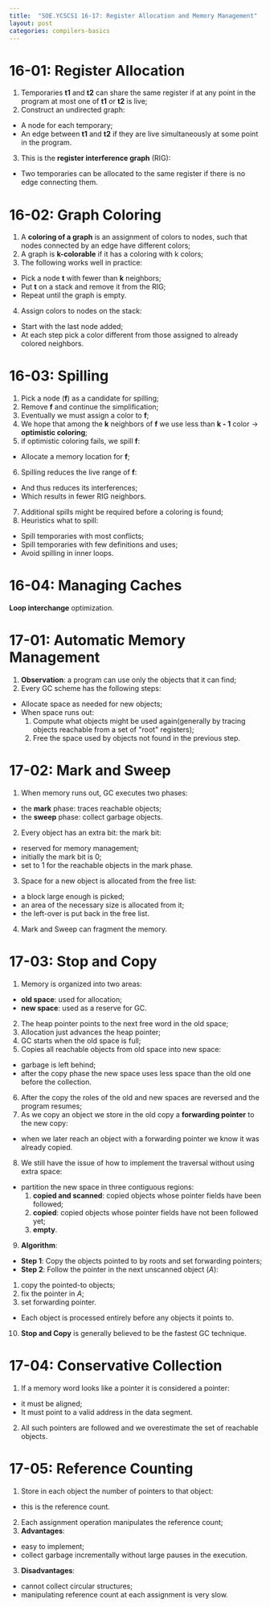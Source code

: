```yaml
---
title:  "SOE.YCSCS1 16-17: Register Allocation and Memory Management"
layout: post
categories: compilers-basics
---
```


# 16-01: Register Allocation
1. Temporaries **t1** and **t2** can share the same register if at any point in the program at most one of **t1** or **t2** is live;
2. Construct an undirected graph:
  - A node for each temporary;
  - An edge between **t1** and **t2** if they are live simultaneously at some point in the program.
3. This is the **register interference graph** (RIG):
  - Two temporaries can be allocated to the same register if there is no edge connecting them.

# 16-02: Graph Coloring
1. A **coloring of a graph** is an assignment of colors to nodes, such that nodes connected by an edge have different colors;
2. A graph is **k-colorable** if it has a coloring with k colors;
3. The following works well in practice:
  - Pick a node **t** with fewer than **k** neighbors;
  - Put **t** on a stack and remove it from the RIG;
  - Repeat until the graph is empty.
4. Assign colors to nodes on the stack:
  - Start with the last node added;
  - At each step pick a color different from those assigned to already colored neighbors.

# 16-03: Spilling
1. Pick a node (**f**) as a candidate for spilling;
2. Remove **f** and continue the simplification;
3. Eventually we must assign a color to **f**;
4. We hope that among the **k** neighbors of **f** we use less than **k - 1** color -> **optimistic coloring**;
5. if optimistic coloring fails, we spill **f**:
  - Allocate a memory location for **f**;
6. Spilling reduces the live range of **f**:
  - And thus reduces its interferences;
  - Which results in fewer RIG neighbors.
7. Additional spills might be required before a coloring is found;
8. Heuristics what to spill:
  - Spill temporaries with most conflicts;
  - Spill temporaries with few definitions and uses;
  - Avoid spilling in inner loops.

# 16-04: Managing Caches
**Loop interchange** optimization.

# 17-01: Automatic Memory Management
1. **Observation**: a program can use only the objects that it can find;
2. Every GC scheme has the following steps:
  - Allocate space as needed for new objects;
  - When space runs out:
    1. Compute what objects might be used again(generally by tracing objects reachable from a set of "root" registers);
    2. Free the space used by objects not found in the previous step.

# 17-02: Mark and Sweep
1. When memory runs out, GC executes two phases:
  - the **mark** phase: traces reachable objects;
  - the **sweep** phase: collect garbage objects.
2. Every object has an extra bit: the mark bit:
  - reserved for memory management;
  - initially the mark bit is 0;
  - set to 1 for the reachable objects in the mark phase.
3. Space for a new object is allocated from the free list:
  - a block large enough is picked;
  - an area of the necessary size is allocated from it;
  - the left-over is put back in the free list.
4. Mark and Sweep can fragment the memory.

# 17-03: Stop and Copy
1. Memory is organized into two areas:
  - **old space**: used for allocation;
  - **new space**: used as a reserve for GC.
2. The heap pointer points to the next free word in the old space;
3. Allocation just advances the heap pointer;
4. GC starts when the old space is full;
5. Copies all reachable objects from old space into new space:
  - garbage is left behind;
  - after the copy phase the new space uses less space than the old one before the collection.
6. After the copy the roles of the old and new spaces are reversed and the program resumes;
7. As we copy an object we store in the old copy a **forwarding pointer** to the new copy:
  - when we later reach an object with a forwarding pointer we know it was already copied.
8. We still have the issue of how to implement the traversal without using extra space:
  - partition the new space in three contiguous regions:
    1. **copied and scanned**: copied objects whose pointer fields have been followed;
    2. **copied**: copied objects whose pointer fields have not been followed yet;
    3. **empty**.
9. **Algorithm**:
  - **Step 1**: Copy the objects pointed to by roots and set forwarding pointers;
  - **Step 2**: Follow the pointer in the next unscanned object (*A*):
   1. copy the pointed-to objects;
   2. fix the pointer in *A*;
   3. set forwarding pointer.
  - Each object is processed entirely before any objects it points to.
10. **Stop and Copy** is generally believed to be the fastest GC technique.

# 17-04: Conservative Collection
1. If a memory word looks like a pointer it is considered a pointer:
  - it must be aligned;
  - It must point to a valid address in the data segment.
2. All such pointers are followed and we overestimate the set of reachable objects.

# 17-05: Reference Counting
1. Store in each object the number of pointers to that object:
  - this is the reference count.
2. Each assignment operation manipulates the reference count;
3. **Advantages**:
  - easy to implement;
  - collect garbage incrementally without large pauses in the execution.
3. **Disadvantages**:
  - cannot collect circular structures;
  - manipulating reference count at each assignment is very slow.
